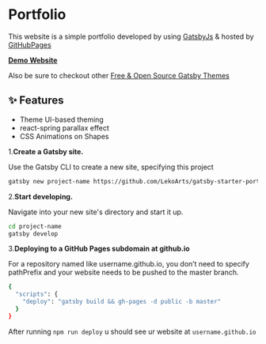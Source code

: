 # Portfolio

This website is a simple portfolio developed by using [GatsbyJs](https://www.gatsbyjs.org/) & hosted by [GitHubPages](https://pages.github.com/)

[**Demo Website**](https://cara.lekoarts.de)

Also be sure to checkout other [Free & Open Source Gatsby Themes](https://themes.lekoarts.de)

## ✨ Features

- Theme UI-based theming
- react-spring parallax effect
- CSS Animations on Shapes

1.**Create a Gatsby site.**

Use the Gatsby CLI to create a new site, specifying this project

```sh
gatsby new project-name https://github.com/LekoArts/gatsby-starter-portfolio-cara
```

2.**Start developing.**

Navigate into your new site's directory and start it up.

```sh
cd project-name
gatsby develop
```

3.**Deploying to a GitHub Pages subdomain at github.io**

For a repository named like username.github.io, you don’t need to specify pathPrefix and your website needs to be pushed to the master branch.

```sh
{
  "scripts": {
    "deploy": "gatsby build && gh-pages -d public -b master"
  }
}
```

After running ```npm run deploy``` u should see ur website at ```username.github.io```

